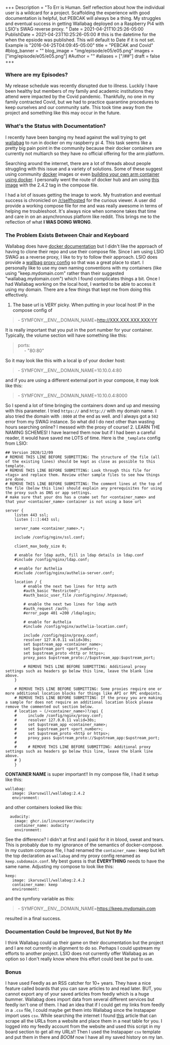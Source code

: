 +++
Description = "To Err is Human. Self reflection about how the individual user is a wildcard for a project. Scaffolding the experience with good documentation is helpful, but PEBCAK will always be a thing. My struggles and eventual success in getting Wallabag deployed on a Raspberry Pi4 with LSIO's SWAG reverse proxy.  "
Date = 2021-04-21T10:25:26-05:00
PublishDate = 2021-04-23T10:25:26-05:00 # this is the datetime for the when the epsiode was published. This will default to Date if it is not set. Example is "2016-04-25T04:09:45-05:00"
title = "PEBCAK and Covid"
#blog_banner = ""
blog_image = "img/episode/e05/e05.png"
images = ["img/episode/e05/e05.png"]
#Author = ""
#aliases = ["/##"]
draft = false
+++
### Where are my Episodes?
My release schedule was recently disrupted due to illness. Luckily I have been healthy but members of my family and academic institutions they attend were impacted by the Covid pandemic. Thankfully, no one in my family contracted Covid, but we had to practice quarantine procedures to keep ourselves and our community safe. This took time away from the project and something like this may occur in the future.

### What's the Status with Documentation?
I recently have been banging my head against the wall trying to get [wallabag](https://wallabag.org) to run in docker on my raspberry pi 4. This task seems like a pretty big pain point in the community because their docker containers are currently not multiarch so they have no official offering for the arm platform.

Searching around the internet, there are a lot of threads about people struggling with this issue and a variety of solutions. Some of these suggest using community [docker](https://hub.docker.com/search?q=wallabag&type=image&architecture=arm%2Carm64) images or even [building your own arm container using docker](https://i.imgur.com/ckW4npo.png). I personally went the route of docker hub and am using [this image](https://hub.docker.com/r/ikaruswill/wallabag) with the 2.4.2 tag in the compose file.

I had a lot of issues getting the image to work. My frustration and eventual success is chronicled on [/r/selfhosted]() for the curious viewer. A user did provide a working compose file for me and was really awesome in terms of helping me troubleshoot. It's always nice when someone takes that time and care in on an asynchronous platform like reddit. This brings me to the reflection of what **I WAS DOING WRONG**.

### The Problem Exists Between Chair and Keyboard
Wallabag does have [docker documentation](https://doc.wallabag.org/en/developer/docker.html) but I didn't like the approach of having to clone their repo and use their compose file. Since I am using LSIO SWAG as a reverse proxy, I like to try to follow their approach. LSIO does provide a [wallbag proxy config](https://github.com/linuxserver/reverse-proxy-confs/blob/master/wallabag.subdomain.conf.sample) so that was a great place to start. I personally like to use my own naming conventions with my containers (like using "keep.mydomain.com" rather than their suggested "wallabag.mydomain.com") which I found complicates things a bit.
Once I had Wallabag working on the local host, I wanted to be able to access it using my domain. There are a few things that kept me from doing this effectively. 
1. The base url is VERY picky. When putting in your local host IP in the compose config of 

> \- SYMFONY__ENV__DOMAIN_NAME=http://XXX.XXX.XXX.XXX:YY

It is really important that you put in the port number for your container. Typically, the volume section will have something like this:

>ports:     
>&nbsp; &nbsp; &nbsp;\- "80:80"
 
 So it may look like this with a local ip of your docker host:
 > \- SYMFONY__ENV__DOMAIN_NAME=10.10.0.4:80

and if you are using a different external port in your compose, it may look like this:

 > \- SYMFONY__ENV__DOMAIN_NAME=10.10.0.4:8000

So I spend a lot of time bringing the containers down and up and messing with this parameter. I tried `https://` and `http://` with my domain name. I also tried the domain with `:8000` at the end as well. and I always got a `502` error from my SWAG instance. So what did I do next other than wasting hours searching online? I messed with the proxy of course!
2. LEARN THE NAMING SCHEMES! I have learned them now but if I had been a careful reader, it would have saved me LOTS of time. Here is the `_template` config from LSIO:
```
## Version 2020/12/09
# REMOVE THIS LINE BEFORE SUBMITTING: The structure of the file (all of the existing lines) should be kept as close as possible to this template.
# REMOVE THIS LINE BEFORE SUBMITTING: Look through this file for <tags> and replace them. Review other sample files to see how things are done.
# REMOVE THIS LINE BEFORE SUBMITTING: The comment lines at the top of the file (below this line) should explain any prerequisites for using the proxy such as DNS or app settings.
# make sure that your dns has a cname set for <container_name> and that your <container_name> container is not using a base url

server {
    listen 443 ssl;
    listen [::]:443 ssl;

    server_name <container_name>.*;

    include /config/nginx/ssl.conf;

    client_max_body_size 0;

    # enable for ldap auth, fill in ldap details in ldap.conf
    #include /config/nginx/ldap.conf;

    # enable for Authelia
    #include /config/nginx/authelia-server.conf;

    location / {
        # enable the next two lines for http auth
        #auth_basic "Restricted";
        #auth_basic_user_file /config/nginx/.htpasswd;

        # enable the next two lines for ldap auth
        #auth_request /auth;
        #error_page 401 =200 /ldaplogin;

        # enable for Authelia
        #include /config/nginx/authelia-location.conf;

        include /config/nginx/proxy.conf;
        resolver 127.0.0.11 valid=30s;
        set $upstream_app <container_name>;
        set $upstream_port <port_number>;
        set $upstream_proto <http or https>;
        proxy_pass $upstream_proto://$upstream_app:$upstream_port;

        # REMOVE THIS LINE BEFORE SUBMITTING: Additional proxy settings such as headers go below this line, leave the blank line above.
    }

    # REMOVE THIS LINE BEFORE SUBMITTING: Some proxies require one or more additional location blocks for things like API or RPC endpoints.
    # REMOVE THIS LINE BEFORE SUBMITTING: If the proxy you are making a sample for does not require an additional location block please remove the commented out section below.
    # location ~ (/<container_name>)?/api {
    #     include /config/nginx/proxy.conf;
    #     resolver 127.0.0.11 valid=30s;
    #     set $upstream_app <container_name>;
    #     set $upstream_port <port_number>;
    #     set $upstream_proto <http or https>;
    #     proxy_pass $upstream_proto://$upstream_app:$upstream_port;
    #
    #     # REMOVE THIS LINE BEFORE SUBMITTING: Additional proxy settings such as headers go below this line, leave the blank line above.
    # }
    }
 ```
 **CONTAINER NAME** is super important!! In my compose file, I had it setup like this:

``` 
wallabag:
   image: ikaruswill/wallabag:2.4.2
   environment:
```
and other containers looked like this:
```
  audacity:
    image: ghcr.io/linuxserver/audacity
    container_name: audacity
    environment:
```
See the difference? I didn't at first and I paid for it in blood, sweat and tears. This is probably due to my ignorance of the semantics of docker-compose. In my custom compose file, I had renamed the `container_name:` keep but left the top declaration as `wallabag` and my proxy config renamed as `keep.subdomain.conf`. My best guess is that **EVERYTHING** needs to have the same name. Adjusting my compose to look like this: 
```
keep:
   image: ikaruswill/wallabag:2.4.2
   container_name: keep
   environment:
```
and the symfony variable as this:
 > \- SYMFONY__ENV__DOMAIN_NAME=https://keep.mydomain.com

resulted in a final success.

### Documentation Could be Improved, But Not By Me
I think Wallabag could up their game on their documentation but the project and I are not currently in alignment to do so. Perhaps I could upstream my efforts to another project. LSIO does not currently offer Wallabag as an option so I don't really know where this effort could best be put to use.

### Bonus
I have used Feedly as an RSS catcher for 10+ years. They have a nice feature called boards that you can save articles to and read later. BUT, you cannot export any of your saved articles from feedly which is a huge bummer. Wallabag does import data from several different services but feedly isn't one of them. I had an idea that if I could get my links from feedly in a `.csv` file, I could maybe get them into Wallabag since the Instapaper import uses `csv`. While searching the internet I found [this](https://towardsdatascience.com/quickly-extract-all-links-from-a-web-page-using-javascript-and-the-browser-console-49bb6f48127b) article that can scrape all the URLs from a website and place them in a neat table for you. I logged into my feedly account from the website and used this script in my board section to get all my URLs!! Then I used the Instapaper `csv` template and put them in there and *BOOM* now I have all my saved history on my lan.